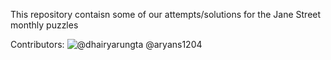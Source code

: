 This repository contaisn some of our attempts/solutions for the Jane Street monthly puzzles

Contributors:
![@dhairyarungta](https://github.com/dhairyarungta)
@aryans1204
